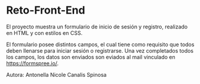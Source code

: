 # Reto-Front-End
El proyecto muestra un formulario de inicio de sesión y registro, realizado en HTML y con estilos en CSS. 

El formulario posee distintos campos, el cual tiene como requisito que todos deben llenarse para iniciar sesión o registrarse. Una vez completados todos los campos, los datos son enviados son eviados al mail vinculado en https://formspree.io/.


Autora: Antonella Nicole Canalis Spinosa
